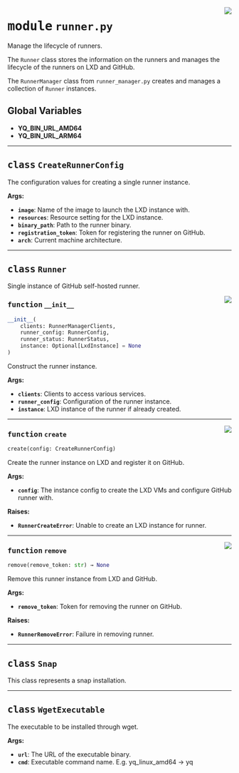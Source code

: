 <!-- markdownlint-disable -->

<a href="../src/runner.py#L0"><img align="right" style="float:right;" src="https://img.shields.io/badge/-source-cccccc?style=flat-square"></a>

# <kbd>module</kbd> `runner.py`
Manage the lifecycle of runners. 

The `Runner` class stores the information on the runners and manages the lifecycle of the runners on LXD and GitHub. 

The `RunnerManager` class from `runner_manager.py` creates and manages a collection of `Runner` instances. 

**Global Variables**
---------------
- **YQ_BIN_URL_AMD64**
- **YQ_BIN_URL_ARM64**


---

## <kbd>class</kbd> `CreateRunnerConfig`
The configuration values for creating a single runner instance. 



**Args:**
 
 - <b>`image`</b>:  Name of the image to launch the LXD instance with. 
 - <b>`resources`</b>:  Resource setting for the LXD instance. 
 - <b>`binary_path`</b>:  Path to the runner binary. 
 - <b>`registration_token`</b>:  Token for registering the runner on GitHub. 
 - <b>`arch`</b>:  Current machine architecture. 





---

## <kbd>class</kbd> `Runner`
Single instance of GitHub self-hosted runner. 


<a href="../src/runner.py#L102"><img align="right" style="float:right;" src="https://img.shields.io/badge/-source-cccccc?style=flat-square"></a>

### <kbd>function</kbd> `__init__`

```python
__init__(
    clients: RunnerManagerClients,
    runner_config: RunnerConfig,
    runner_status: RunnerStatus,
    instance: Optional[LxdInstance] = None
)
```

Construct the runner instance. 



**Args:**
 
 - <b>`clients`</b>:  Clients to access various services. 
 - <b>`runner_config`</b>:  Configuration of the runner instance. 
 - <b>`instance`</b>:  LXD instance of the runner if already created. 




---


<a href="../src/runner.py#L132"><img align="right" style="float:right;" src="https://img.shields.io/badge/-source-cccccc?style=flat-square"></a>


### <kbd>function</kbd> `create`

```python
create(config: CreateRunnerConfig)
```

Create the runner instance on LXD and register it on GitHub. 



**Args:**
 
 - <b>`config`</b>:  The instance config to create the LXD VMs and configure GitHub runner with. 



**Raises:**
 
 - <b>`RunnerCreateError`</b>:  Unable to create an LXD instance for runner. 

---


<a href="../src/runner.py#L168"><img align="right" style="float:right;" src="https://img.shields.io/badge/-source-cccccc?style=flat-square"></a>


### <kbd>function</kbd> `remove`

```python
remove(remove_token: str) → None
```

Remove this runner instance from LXD and GitHub. 



**Args:**
 
 - <b>`remove_token`</b>:  Token for removing the runner on GitHub. 



**Raises:**
 
 - <b>`RunnerRemoveError`</b>:  Failure in removing runner. 


---

## <kbd>class</kbd> `Snap`
This class represents a snap installation. 





---

## <kbd>class</kbd> `WgetExecutable`
The executable to be installed through wget. 



**Args:**
 
 - <b>`url`</b>:  The URL of the executable binary. 
 - <b>`cmd`</b>:  Executable command name. E.g. yq_linux_amd64 -> yq 





